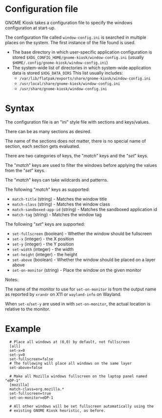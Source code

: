 # Configuration file

GNOME Kiosk takes a configuration file to specify the windows configuration at start-up.

The configuration file called `window-config.ini` is searched in multiple places on the
system. The first instance of the file found is used.

 * The base directory in which user-specific application configuration is stored
   `$XDG_CONFIG_HOME/gnome-kiosk/window-config.ini` (usually `$HOME/.config/gnome-kiosk/window-config.ini`)
 * The system-wide list of directories in which system-wide application data is stored `$XDG_DATA_DIRS`
   This list usually includes:
    - `/var/lib/flatpak/exports/share/gnome-kiosk/window-config.ini`
    - `/usr/local/share/gnome-kiosk/window-config.ini`
    - `/usr/share/gnome-kiosk/window-config.ini`

# Syntax

The configuration file is an "ini" style file with sections and keys/values.

There can be as many sections as desired.

The name of the sections does not matter, there is no special name of section,
each section gets evaluated.

There are two categories of keys, the "*match*" keys and the "*set*" keys.

The "*match*" keys are used to filter the windows before applying the
values from the "*set*" keys.

The "*match*" keys can take wildcards and patterns.

The following "*match*" keys as supported:

 * `match-title` (string) - Matches the window title
 * `match-class` (string) - Matches the window class
 * `match-sandboxed-app-id` (string) - Matches the sandboxed application id
 * `match-tag` (string)   - Matches the window tag

The following "*set*" keys are supported:

 * `set-fullscreen` (boolean) - Whether the window should be fullscreen
 * `set-x` (integer) - the X position
 * `set-y` (integer) - the Y position
 * `set-width` (integer) - the width
 * `set-height` (integer) - the height
 * `set-above` (boolean) - Whether the window should be placed on a layer above
 * `set-on-monitor` (string) - Place the window on the given monitor

Notes:

The name of the monitor to use for `set-on-monitor` is from the output
name as reported by `xrandr` on X11 or `wayland-info` on Wayland.

When `set-x`/`set-y` are used in with `set-on-monitor`, the actual location
is relative to the monitor.

# Example

```
  # Place all windows at (0,0) by default, not fullscreen
  [all]
  set-x=0
  set-y=0
  set-fullscreen=false
  # The following will place all windows on the same layer
  set-above=false

  # Make all Mozilla windows fullscreen on the laptop panel named "eDP-1"
  [mozilla]
  match-class=org.mozilla.*
  set-fullscreen=true
  set-on-monitor=eDP-1

  # All other windows will be set fullscreen automatically using the
  # existing GNOME Kiosk heuristic, as before.
```

